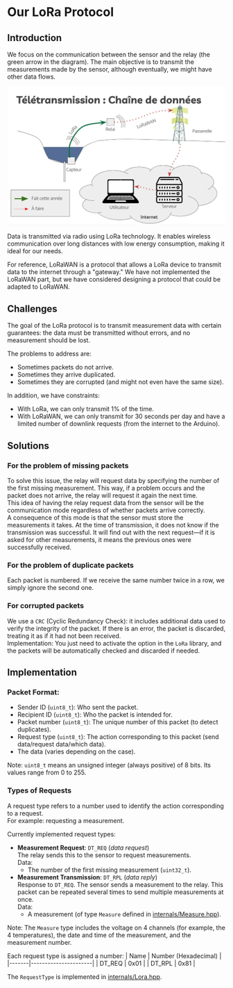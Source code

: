 # Our LoRa Protocol

## Introduction

We focus on the communication between the sensor and the relay (the green arrow in the diagram). The main objective is to transmit the measurements made by the sensor, although eventually, we might have other data flows.

![Information Chain](Images/Chaine_informations.jpg)

Data is transmitted via radio using LoRa technology. It enables wireless communication over long distances with low energy consumption, making it ideal for our needs.

For reference, LoRaWAN is a protocol that allows a LoRa device to transmit data to the internet through a "gateway." We have not implemented the LoRaWAN part, but we have considered designing a protocol that could be adapted to LoRaWAN.

## Challenges

The goal of the LoRa protocol is to transmit measurement data with certain guarantees: the data must be transmitted without errors, and no measurement should be lost.

The problems to address are:
- Sometimes packets do not arrive.
- Sometimes they arrive duplicated.
- Sometimes they are corrupted (and might not even have the same size).

In addition, we have constraints:
- With LoRa, we can only transmit 1% of the time.
- With LoRaWAN, we can only transmit for 30 seconds per day and have a limited number of downlink requests (from the internet to the Arduino).

## Solutions

### For the problem of missing packets
To solve this issue, the relay will request data by specifying the number of the first missing measurement. This way, if a problem occurs and the packet does not arrive, the relay will request it again the next time.  
This idea of having the relay request data from the sensor will be the communication mode regardless of whether packets arrive correctly.  
A consequence of this mode is that the sensor must store the measurements it takes. At the time of transmission, it does not know if the transmission was successful. It will find out with the next request—if it is asked for other measurements, it means the previous ones were successfully received.

### For the problem of duplicate packets
Each packet is numbered. If we receive the same number twice in a row, we simply ignore the second one.

### For corrupted packets
We use a `CRC` (Cyclic Redundancy Check): it includes additional data used to verify the integrity of the packet. If there is an error, the packet is discarded, treating it as if it had not been received.  
Implementation: You just need to activate the option in the `LoRa` library, and the packets will be automatically checked and discarded if needed.

## Implementation

### Packet Format:
- Sender ID (`uint8_t`): Who sent the packet.
- Recipient ID (`uint8_t`): Who the packet is intended for.
- Packet number (`uint8_t`): The unique number of this packet (to detect duplicates).
- Request type (`uint8_t`): The action corresponding to this packet (send data/request data/which data).
- The data (varies depending on the case).

Note: `uint8_t` means an unsigned integer (always positive) of 8 bits. Its values range from 0 to 255.

### Types of Requests

A request type refers to a number used to identify the action corresponding to a request.  
For example: requesting a measurement.

Currently implemented request types:
 - **Measurement Request**: `DT_REQ` (*data request*)  
    The relay sends this to the sensor to request measurements.  
    Data:
    - The number of the first missing measurement (`uint32_t`).
 - **Measurement Transmission**: `DT_RPL` (*data reply*)  
    Response to `DT_REQ`. The sensor sends a measurement to the relay. This packet can be repeated several times to send multiple measurements at once.  
    Data:
    - A measurement (of type `Measure` defined in [internals/Measure.hpp](../Riviere_2023/internals/Measure.hpp)).  

Note: The `Measure` type includes the voltage on 4 channels (for example, the 4 temperatures), the date and time of the measurement, and the measurement number.

Each request type is assigned a number:
| Name  | Number (Hexadecimal) |
|-------|----------------------|
| DT_REQ | 0x01                |
| DT_RPL | 0x81                |

The `RequestType` is implemented in [internals/Lora.hpp](../Riviere_2023/internals/Lora.hpp).  
